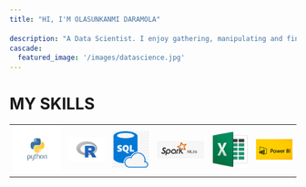 ```yaml
---
title: "HI, I'M OLASUNKANMI DARAMOLA"

description: "A Data Scientist. I enjoy gathering, manipulating and finding hiddden patterns within datasets. Its like a detective looking for clues"
cascade:
  featured_image: '/images/datascience.jpg'
---
```

# MY SKILLS


<table>
  <tr>
    <td>
      <img src='/images/python_logo.png'width=130/>
    </td>
    <td>
      <img src='/images/R_-Logo.png'width=100/>
    </td>
    <td>
      <img src='/images/sql-logo.png'width=100/>
    </td>
    <td>
      <img src='/images/spark-logo.jpg'width=130/>
    </td>
    <td>
      <img src='/images/excel-logo.png'width=100/>
    </td>
    <td>
      <img src='/images/bi-logo.jpg'width=100/>
    </td>
  </tr>
</table>